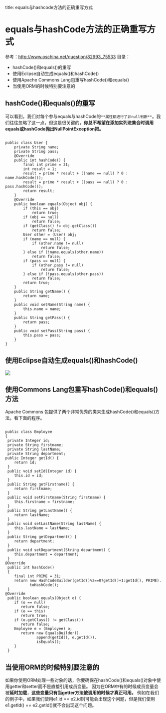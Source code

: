 title: equals与hashcode方法的正确重写方式 

#  equals与hashCode方法的正确重写方式 
参考：http://www.oschina.net/question/82993_75533
目录：
  * hashCode()和equals()的重写
  * 使用Eclipse自动生成equals()和hashCode()
  * 使用Apache Commons Lang包重写hashCode()和equals()
  * 当使用ORM的时候特别要注意的
##  hashCode()和equals()的重写 
可以看到，我们对每个参与equals与hashCode的` **属性都进行了非null判断** `。我们往往忽略了这一点，但这是很关键的，**你总不希望在添加实列进集合时调用equals或hashCode抛出NullPointException把。**
```

public class User {
	private String name;
	private String pass;
	@Override
	public int hashCode() {
		final int prime = 31;
		int result = 1;
		result = prime * result + ((name == null) ? 0 : name.hashCode());
		result = prime * result + ((pass == null) ? 0 : pass.hashCode());
		return result;
	}
	@Override
	public boolean equals(Object obj) {
		if (this == obj)
			return true;
		if (obj == null)
			return false;
		if (getClass() != obj.getClass())
			return false;
		User other = (User) obj;
		if (name == null) {
			if (other.name != null)
				return false;
		} else if (!name.equals(other.name))
			return false;
		if (pass == null) {
			if (other.pass != null)
				return false;
		} else if (!pass.equals(other.pass))
			return false;
		return true;
	}
	public String getName() {
		return name;
	}
	public void setName(String name) {
		this.name = name;
	}
	public String getPass() {
		return pass;
	}
	public void setPass(String pass) {
		this.pass = pass;
	}
}

```
##  使用Eclipse自动生成equals()和hashCode() 
![](/data/dokuwiki/java/pasted/20150912-152206.png)
##  使用Commons Lang包重写hashCode()和equals()方法 
Apache Commons 包提供了两个非常优秀的类来生成hashCode()和equals()方法。看下面的程序。 
```

public class Employee
{
 private Integer id;
 private String firstname;
 private String lastName;
 private String department;
public Integer getId() {
    return id;
 }
 public void setId(Integer id) {
    this.id = id;
 }
 public String getFirstname() {
    return firstname;
 }
 public void setFirstname(String firstname) {
    this.firstname = firstname;
 }
 public String getLastName() {
    return lastName;
 }
 public void setLastName(String lastName) {
    this.lastName = lastName;
 }
 public String getDepartment() {
    return department;
 }
 public void setDepartment(String department) {
    this.department = department;
 }
@Override
 public int hashCode()
 {
    final int PRIME = 31;
    return new HashCodeBuilder(getId()%2==0?getId()+1:getId(), PRIME).
           toHashCode();
 }
@Override
 public boolean equals(Object o) {
    if (o == null)
       return false;
    if (o == this)
       return true;
    if (o.getClass() != getClass())
       return false;
    Employee e = (Employee) o;
       return new EqualsBuilder().
              append(getId(), e.getId()).
              isEquals();
    }
 }

```
##  当使用ORM的时候特别要注意的 
如果你使用ORM处理一些对象的话，你要确保在hashCode()和equals()对象中使用getter和setter而不是直接引用成员变量。
因为在ORM中有的时候成员变量会被**延时加载**，**这些变量只有当getter方法被调用的时候才真正可用。**
例如在我们的例子中，如果我们使用e1.id == e2.id则可能会出现这个问题，但是我们使用e1.getId() == e2.getId()就不会出现这个问题。